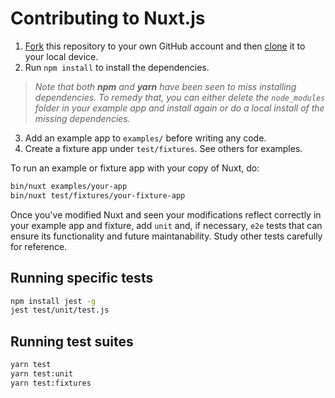 # Contributing to Nuxt.js

1. [Fork](https://help.github.com/articles/fork-a-repo/) this repository to your own GitHub account and then [clone](https://help.github.com/articles/cloning-a-repository/) it to your local device.
2. Run `npm install` to install the dependencies.

> _Note that both **npm** and **yarn** have been seen to miss installing dependencies. To remedy that, you can either delete the `node_modules` folder in your example app and install again or do a local install of the missing dependencies._

3. Add an example app to `examples/` before writing any code.
4. Create a fixture app under `test/fixtures`. See others for examples.

To run an example or fixture app with your copy of Nuxt, do:

```sh
bin/nuxt examples/your-app
bin/nuxt test/fixtures/your-fixture-app
```

Once you've modified Nuxt and seen your modifications reflect correctly in your example app and fixture, add `unit` and, if necessary, `e2e` tests that can ensure its functionality and future maintanability. Study other tests carefully for reference. 

## Running specific tests

```sh
npm install jest -g
jest test/unit/test.js
```

## Running test suites

```sh
yarn test
yarn test:unit
yarn test:fixtures
```
